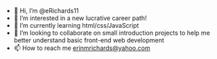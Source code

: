 - 👋 Hi, I’m @eRichards11
- 👀 I’m interested in a new lucrative career path!
- 🌱 I’m currently learning html/css/JavaScript
- 💞️ I’m looking to collaborate on small introduction projects to help me better understand basic front-end web development 
- 📫 How to reach me erinmrichards@yahoo.com

<!---
eRichards11/eRichards11 is a ✨ special ✨ repository because its `README.md` (this file) appears on your GitHub profile.
You can click the Preview link to take a look at your changes.
--->
